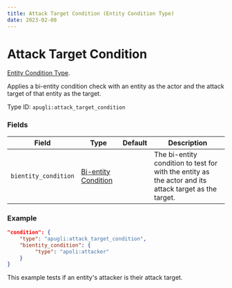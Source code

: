 ```yaml
---
title: Attack Target Condition (Entity Condition Type)
date: 2023-02-08
---
```


# Attack Target Condition

[Entity Condition Type](../entity_condition_types.md).

Applies a bi-entity condition check with an entity as the actor and the attack target of that entity as the target.

Type ID: `apugli:attack_target_condition`

### Fields

Field  | Type | Default | Description
-------|------|---------|-------------
`bientity_condition` | [Bi-entity Condition](../bientity_condition_types.md) | | The bi-entity condition to test for with the entity as the actor and its attack target as the target.

### Example
```json
"condition": {
    "type": "apugli:attack_target_condition",
    "bientity_condition": {
         "type": "apoli:attacker"
    }
}
```
This example tests if an entity's attacker is their attack target.
